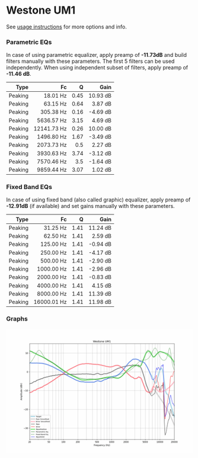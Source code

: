 # Westone UM1
See [usage instructions](https://github.com/jaakkopasanen/AutoEq#usage) for more options and info.

### Parametric EQs
In case of using parametric equalizer, apply preamp of **-11.73dB** and build filters manually
with these parameters. The first 5 filters can be used independently.
When using independent subset of filters, apply preamp of **-11.46 dB**.

| Type    | Fc          |    Q | Gain     |
|--------:|------------:|-----:|---------:|
| Peaking | 18.01 Hz    | 0.45 | 10.93 dB |
| Peaking | 63.15 Hz    | 0.64 | 3.87 dB  |
| Peaking | 305.38 Hz   | 0.16 | -4.69 dB |
| Peaking | 5636.57 Hz  | 3.15 | 4.69 dB  |
| Peaking | 12141.73 Hz | 0.26 | 10.00 dB |
| Peaking | 1496.80 Hz  | 1.67 | -3.49 dB |
| Peaking | 2073.73 Hz  | 0.5  | 2.27 dB  |
| Peaking | 3930.63 Hz  | 3.74 | -3.12 dB |
| Peaking | 7570.46 Hz  | 3.5  | -1.64 dB |
| Peaking | 9859.44 Hz  | 3.07 | 1.02 dB  |

### Fixed Band EQs
In case of using fixed band (also called graphic) equalizer, apply preamp of **-12.91dB**
(if available) and set gains manually with these parameters.

| Type    | Fc          |    Q | Gain     |
|--------:|------------:|-----:|---------:|
| Peaking | 31.25 Hz    | 1.41 | 11.24 dB |
| Peaking | 62.50 Hz    | 1.41 | 2.59 dB  |
| Peaking | 125.00 Hz   | 1.41 | -0.94 dB |
| Peaking | 250.00 Hz   | 1.41 | -4.17 dB |
| Peaking | 500.00 Hz   | 1.41 | -2.90 dB |
| Peaking | 1000.00 Hz  | 1.41 | -2.96 dB |
| Peaking | 2000.00 Hz  | 1.41 | -0.83 dB |
| Peaking | 4000.00 Hz  | 1.41 | 4.15 dB  |
| Peaking | 8000.00 Hz  | 1.41 | 11.39 dB |
| Peaking | 16000.01 Hz | 1.41 | 11.98 dB |

### Graphs
![](./Westone%20UM1.png)